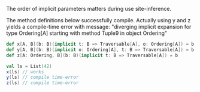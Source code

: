 The order of implicit parameters matters during use site-inference.

The method definitions below successfully compile. Actually using y and z yields a compile-time error with message: "diverging implicit expansion for type Ordering[A] starting with method Tuple9 in object Ordering"

```scala
def x[A, B](b: B)(implicit t: B => Traversable[A], o: Ordering[A]) = b
def y[A, B](b: B)(implicit o: Ordering[A], t: B => Traversable[A]) = b
def z[A: Ordering, B](b: B)(implicit t: B => Traversable[A]) = b

val ls = List(42)
x(ls) // works
y(ls) // compile time-error
z(ls) // compile time-error
```


